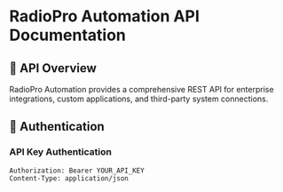 # RadioPro Automation API Documentation

## 🔌 API Overview

RadioPro Automation provides a comprehensive REST API for enterprise integrations, custom applications, and third-party system connections.

## 🔐 Authentication

### API Key Authentication
```http
Authorization: Bearer YOUR_API_KEY
Content-Type: application/json
